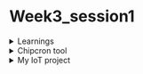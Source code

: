 # Week3_session1
<details>
<summary>Learnings</summary>
 In this session the RISC-HDP cohort was introduced to the chipcron tool developed by the trainer of the course Mayank Kabra
 This tool is a an automatic RISCV core generator tool which spits out synthesizable RTL for a RISC core based on the specification provided by the user Core's specification 
 depends on the application for which the RISCV core needs to be created. The tool also generates a verilog testbench to test the core 
 This session's task for each member of the cohort is to identify an IoT application for which they would like to generate a RISC core using the ChipCron tool
</details>
<details> <summary> Chipcron tool </summary>
1. The interface -  Tool provides a script based interface to the user where the user can modify a json file to specify their RISC-V core. 
 Fields in the json file are self explainatory ..e.g. Alu_dist actually indicates the number of pipeline stages needed.
 The idea is to choose the parameters wisely and fully based on the exact needs of the application program. For example if the code only has 50 instructions then a small 
 instruction memory will be sufficient and PC size of 6 bits can cater to the needs of the program. Similarly we can choose what all instructions our code needs and only implement those instructions in the microarchitecture of our core 
    <img width="563" alt="image" src="https://github.com/jaya117/RISCV-HDP/assets/139655462/0f569ef3-4a79-4149-8069-6d1078364049">
2. Steps to use the tool
   

</details>
<details> 
  <summary> My IoT project </summary>
   still thinking about it 
  
  
</details>

